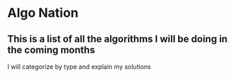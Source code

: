 # Algo Nation

## This is a list of all the algorithms I will be doing in the coming months

I will categorize by type and explain my solutions
